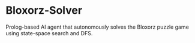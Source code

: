 # Bloxorz-Solver
Prolog-based AI agent that autonomously solves the Bloxorz puzzle game using state-space search and DFS.
